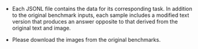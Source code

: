 - Each JSONL file contains the data for its corresponding task. In addition to the original benchmark inputs, each sample includes a modified text version that produces an answer opposite to that derived from the original text and image.

- Please download the images from the original benchmarks.
